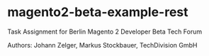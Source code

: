 # magento2-beta-example-rest
Task Assignment for Berlin Magento 2 Developer Beta Tech Forum

Authors: Johann Zelger, Markus Stockbauer, TechDivision GmbH

